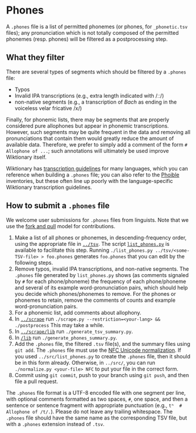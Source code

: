 Phones
======

A `.phones` file is a list of permitted phonemes (or phones, for `_phonetic.tsv`
files); any pronunciation which is not totally composed of the permitted
phonemes (resp. phones) will be filtered as a postprocessing step.

What they filter
----------------

There are several types of segments which should be filtered by a `.phones`
file:

-   Typos
-   Invalid IPA transcriptions (e.g., extra length indicated with /ːː/)
-   non-native segments (e.g., a transcription of *Bach* as ending in the
    voiceless velar fricative /x/)

Finally, for phonemic lists, there may be segments that are properly considered
pure allophones but appear in phonemic transcriptions. However, such segments
may be quite frequent in the data and removing all pronunciations that contain
them would greatly reduce the amount of available data. Therefore, we prefer to
simply add a comment of the form `# Allophone of ...`; such annotations will
ultimately be used improve Wiktionary itself.

Wiktionary has [transcription
guidelines](https://en.wiktionary.org/wiki/Appendix:English_pronunciation) for
many languages, which you can reference when building a `.phones` file; you can
also refer to the [Phoible](https://phoible.org/) inventories, but these often
line up poorly with the language-specific Wiktionary transcription guidelines.

How to submit a `.phones` file
------------------------------

We welcome user submissions for `.phones` files from linguists. Note that we use
the [fork and pull](../../CONTRIBUTING.md) model for contributions.

1.  Make a list of all phones or phonemes, in descending-frequency order, using
    the appropriate file in [`../tsv`](../tsv). The script
    [`list_phones.py`](../src/list_phones.py) is available to facilitate this
    step. Running `./list_phones.py ../tsv/<some-TSV-file> > foo.phones`
    generates `foo.phones` that you can edit by the following steps.
2.  Remove typos, invalid IPA transcriptions, and non-native segments. The
    `.phones` file generated by `list_phones.py` shows (as comments signaled by
    `#` for each phone/phoneme) the frequency of each phone/phoneme and several
    of its example word-pronunciation pairs, which should help you decide which
    phones/phonemes to remove. For the phones or phonemes to retain, remove the
    comments of counts and example word-pronunciation pairs.
3.  For a phonemic list, add comments about allophony.
4.  In [`../scrape`](../scrape) run 
    ```./scrape.py --restriction=<your-lang> && ./postprocess```
    This may take a while.
5.  In [`../scrape/lib`](../scrape/lib) run `./generate_tsv_summary.py`.
6.  In [`/lib`](/lib) run `./generate_phones_summary.py`.
7.  Add the `.phones` file, the filtered `.tsv` file(s), and the summary files
    using `git add`. The `.phones` file must use the [NFC Unicode 
    normalization](https://en.wikipedia.org/wiki/Unicode_equivalence#Normalization).
    If you used `../src/list_phones.py` to create the `.phones` file, then it
    should be in this form already. Otherwise, in `../src/`, you can run
    `./normalize.py <your-file> NFC` to put your file in the correct form.
8.  Commit using `git commit`, push to your branch using `git push`, and then
    file a pull request.

The `.phones` file format is a UTF-8 encoded file with one segment per line,
with optional comments formatted as two spaces, `#`, one space, and then a
sentence or sentence fragment with appropriate punctuation (e.g.,
`tʰ  # Allophone of /t/.`). Please do not leave any trailing whitespace. The
`.phones` file should have the same name as the corresponding TSV file, but with
a `.phones` extension instead of `.tsv`.
